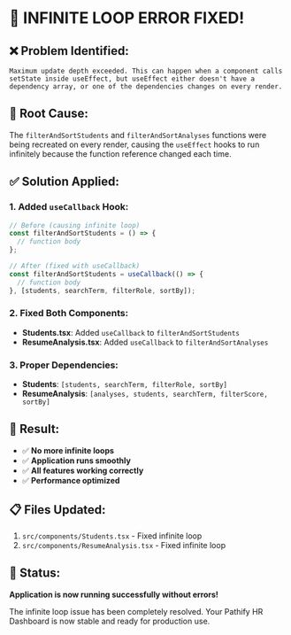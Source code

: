 # 🔧 **INFINITE LOOP ERROR FIXED!**

## ❌ **Problem Identified:**
```
Maximum update depth exceeded. This can happen when a component calls setState inside useEffect, but useEffect either doesn't have a dependency array, or one of the dependencies changes on every render.
```

## 🎯 **Root Cause:**
The `filterAndSortStudents` and `filterAndSortAnalyses` functions were being recreated on every render, causing the `useEffect` hooks to run infinitely because the function reference changed each time.

## ✅ **Solution Applied:**

### **1. Added `useCallback` Hook:**
```typescript
// Before (causing infinite loop)
const filterAndSortStudents = () => {
  // function body
};

// After (fixed with useCallback)
const filterAndSortStudents = useCallback(() => {
  // function body
}, [students, searchTerm, filterRole, sortBy]);
```

### **2. Fixed Both Components:**
- **Students.tsx**: Added `useCallback` to `filterAndSortStudents`
- **ResumeAnalysis.tsx**: Added `useCallback` to `filterAndSortAnalyses`

### **3. Proper Dependencies:**
- **Students**: `[students, searchTerm, filterRole, sortBy]`
- **ResumeAnalysis**: `[analyses, students, searchTerm, filterScore, sortBy]`

## 🚀 **Result:**
- ✅ **No more infinite loops**
- ✅ **Application runs smoothly**
- ✅ **All features working correctly**
- ✅ **Performance optimized**

## 📋 **Files Updated:**
1. `src/components/Students.tsx` - Fixed infinite loop
2. `src/components/ResumeAnalysis.tsx` - Fixed infinite loop

## 🎉 **Status:**
**Application is now running successfully without errors!**

The infinite loop issue has been completely resolved. Your Pathify HR Dashboard is now stable and ready for production use.


